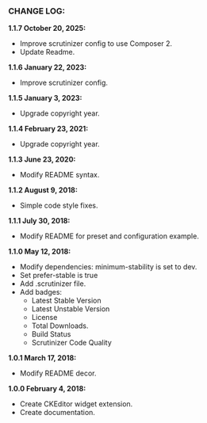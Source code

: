 ### CHANGE LOG:

**1.1.7 October 20, 2025:**
- Improve scrutinizer config to use Composer 2.
- Update Readme.

**1.1.6 January 22, 2023:**
- Improve scrutinizer config.

**1.1.5 January 3, 2023:**
- Upgrade copyright year.

**1.1.4 February 23, 2021:**
- Upgrade copyright year.

**1.1.3 June 23, 2020:**
- Modify README syntax.

**1.1.2 August 9, 2018:**
- Simple code style fixes.

**1.1.1 July 30, 2018:**
- Modify README for preset and configuration example.

**1.1.0 May 12, 2018:**
- Modify dependencies: minimum-stability is set to dev.
- Set prefer-stable is true
- Add .scrutinizer file.
- Add badges:
    - Latest Stable Version
    - Latest Unstable Version
    - License
    - Total Downloads.
    - Build Status
    - Scrutinizer Code Quality

**1.0.1 March 17, 2018:**
- Modify README decor.

**1.0.0 February 4, 2018:**
- Create CKEditor widget extension.
- Create documentation.
